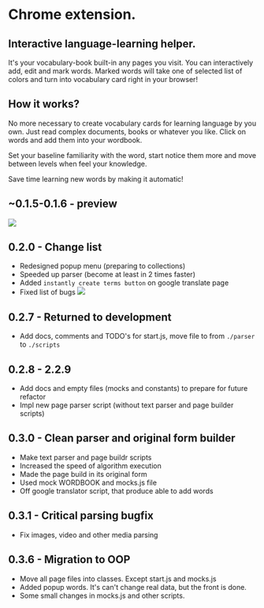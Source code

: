 # Chrome extension.
## Interactive language-learning helper.
It's your vocabulary-book built-in any pages you visit. You can interactively add, edit and mark words. Marked words will take one of selected list of colors and turn into vocabulary card right in your browser!

## How it works? 
No more necessary to create vocabulary cards for learning language by you own. Just read complex documents, books or whatever you like. Click on words and add them into your wordbook.

Set your baseline familiarity with the word, start notice them more and move between levels when feel your knowledge.

Save time learning new words by making it automatic!

## ~0.1.5-0.1.6 - preview
![](https://sun9-31.userapi.com/rIXe5gjImJUmVA2AIUShndTDDTXp_5mojL55Vg/5XZGeZK_Uso.jpg)

## 0.2.0 - Change list
- Redesigned popup menu (preparing to collections)
- Speeded up parser (become at least in 2 times faster)
- Added `instantly create terms button` on google translate page
- Fixed list of bugs
![](https://sun9-6.userapi.com/7N36ebXciQqlCgqGvYB9ThFMw_RNnD3yCWzalQ/sp3mE8Cowoc.jpg)
  
## 0.2.7 - Returned to development
- Add docs, comments and TODO's for start.js, move file to from `./parser` to `./scripts`

## 0.2.8 - 2.2.9
- Add docs and empty files (mocks and constants) to prepare for future refactor
- Impl new page parser script (without text parser and page builder scripts)

## 0.3.0 - Clean parser and original form builder
- Make text parser and page buildr scripts
- Increased the speed of algorithm execution
- Made the page build in its original form
- Used mock WORDBOOK and mocks.js file
- Off google translator script, that produce able to add words

## 0.3.1 - Critical parsing bugfix
- Fix images, video and other media parsing

## 0.3.6 - Migration to OOP
- Move all page files into classes. Except start.js and mocks.js
- Added popup words. It's can't change real data, but the front is done.
- Some small changes in mocks.js and other scripts. 